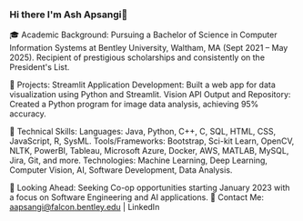 ### Hi there I'm Ash Apsangi👋

🎓 Academic Background: Pursuing a Bachelor of Science in Computer Information Systems at Bentley University, Waltham, MA (Sept 2021 – May 2025). Recipient of prestigious scholarships and consistently on the President's List.

🌟 Projects: 
Streamlit Application Development: Built a web app for data visualization using Python and Streamlit. 
Vision API Output and Repository: Created a Python program for image data analysis, achieving 95% accuracy.

💾 Technical Skills:
Languages: Java, Python, C++, C, SQL, HTML, CSS, JavaScript, R, SysML.
Tools/Frameworks: Bootstrap, Sci-kit Learn, OpenCV, NLTK, PowerBI, Tableau, Microsoft Azure, Docker, AWS, MATLAB, MySQL, Jira, Git, and more.
Technologies: Machine Learning, Deep Learning, Computer Vision, AI, Software Development, Data Analysis.

📅 Looking Ahead: Seeking Co-op opportunities starting January 2023 with a focus on Software Engineering and AI applications.
📧 Contact Me: aapsangi@falcon.bentley.edu | LinkedIn

